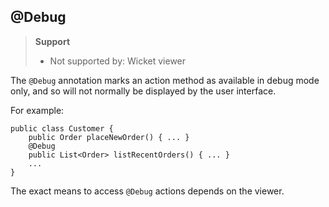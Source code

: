 @Debug
------

> **Support**
> 
> * Not supported by: Wicket viewer

The `@Debug` annotation marks an action method as available in debug mode
only, and so will not normally be displayed by the user interface.

For example:

    public class Customer {
        public Order placeNewOrder() { ... }
        @Debug
        public List<Order> listRecentOrders() { ... }
        ...
    }

The exact means to access `@Debug` actions depends on the viewer.
